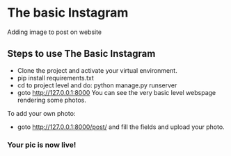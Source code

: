 # The basic Instagram
Adding image to post on website

## Steps to use The Basic Instagram
* Clone the project and activate your virtual environment.
* pip install requirements.txt
* cd to project level and do: python manage.py runserver
* goto http://127.0.0.1:8000
You can see the very basic level webspage rendering some photos.

To add your own photo:
* goto http://127.0.0.1:8000/post/ and fill the fields and upload your photo.

### Your pic is now live!
